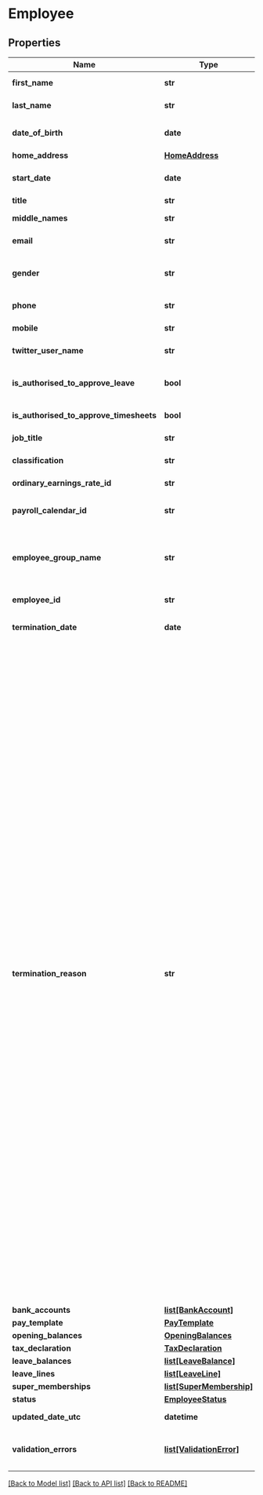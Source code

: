 # Employee

## Properties
Name | Type | Description | Notes
------------ | ------------- | ------------- | -------------
**first_name** | **str** | First name of employee | 
**last_name** | **str** | Last name of employee | 
**date_of_birth** | **date** | Date of birth of the employee (YYYY-MM-DD) | 
**home_address** | [**HomeAddress**](HomeAddress.md) |  | [optional] 
**start_date** | **date** | Start date for an employee (YYYY-MM-DD) | [optional] 
**title** | **str** | Title of the employee | [optional] 
**middle_names** | **str** | Middle name(s) of the employee | [optional] 
**email** | **str** | The email address for the employee | [optional] 
**gender** | **str** | The employee’s gender. See Employee Gender | [optional] 
**phone** | **str** | Employee phone number | [optional] 
**mobile** | **str** | Employee mobile number | [optional] 
**twitter_user_name** | **str** | Employee’s twitter name | [optional] 
**is_authorised_to_approve_leave** | **bool** | Authorised to approve other employees&#39; leave requests | [optional] 
**is_authorised_to_approve_timesheets** | **bool** | Authorised to approve timesheets | [optional] 
**job_title** | **str** | JobTitle of the employee | [optional] 
**classification** | **str** | Employees classification | [optional] 
**ordinary_earnings_rate_id** | **str** | Xero unique identifier for earnings rate | [optional] 
**payroll_calendar_id** | **str** | Xero unique identifier for payroll calendar for the employee | [optional] 
**employee_group_name** | **str** | The Employee Group allows you to report on payroll expenses and liabilities for each group of employees | [optional] 
**employee_id** | **str** | Xero unique identifier for an Employee | [optional] 
**termination_date** | **date** | Employee Termination Date (YYYY-MM-DD) | [optional] 
**termination_reason** | **str** | * &#x60;V&#x60; Voluntary cessation - An employee resignation, retirement, domestic or pressing necessity or abandonment of employment * &#x60;I&#x60; Ill health - An employee resignation due to medical condition that prevents the continuation of employment, such as for illness, ill-health, medical unfitness or total permanent disability * &#x60;D&#x60; Deceased - The death of an employee * &#x60;R&#x60; Redundancy - An employer-initiated termination of employment due to a genuine redundancy or approved early retirement scheme * &#x60;F&#x60; Dismissal - An employer-initiated termination of employment due to dismissal, inability to perform the required work, misconduct or inefficiency * &#x60;C&#x60; Contract cessation - The natural conclusion of a limited employment relationship due to contract/engagement duration or task completion, seasonal work completion, or to cease casuals that are no longer required * &#x60;T&#x60; Transfer - The administrative arrangements performed to transfer employees across payroll systems, move them temporarily to another employer (machinery of government for public servants), transfer of business, move them to outsourcing arrangements or other such technical activities.  | [optional] 
**bank_accounts** | [**list[BankAccount]**](BankAccount.md) |  | [optional] 
**pay_template** | [**PayTemplate**](PayTemplate.md) |  | [optional] 
**opening_balances** | [**OpeningBalances**](OpeningBalances.md) |  | [optional] 
**tax_declaration** | [**TaxDeclaration**](TaxDeclaration.md) |  | [optional] 
**leave_balances** | [**list[LeaveBalance]**](LeaveBalance.md) |  | [optional] 
**leave_lines** | [**list[LeaveLine]**](LeaveLine.md) |  | [optional] 
**super_memberships** | [**list[SuperMembership]**](SuperMembership.md) |  | [optional] 
**status** | [**EmployeeStatus**](EmployeeStatus.md) |  | [optional] 
**updated_date_utc** | **datetime** | Last modified timestamp | [optional] 
**validation_errors** | [**list[ValidationError]**](ValidationError.md) | Displays array of validation error messages from the API | [optional] 

[[Back to Model list]](../README.md#documentation-for-models) [[Back to API list]](../README.md#documentation-for-api-endpoints) [[Back to README]](../README.md)


